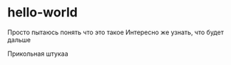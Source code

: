 # hello-world
Просто пытаюсь понять что это такое
Интересно же узнать, что будет дальше 


Прикольная штукаа
